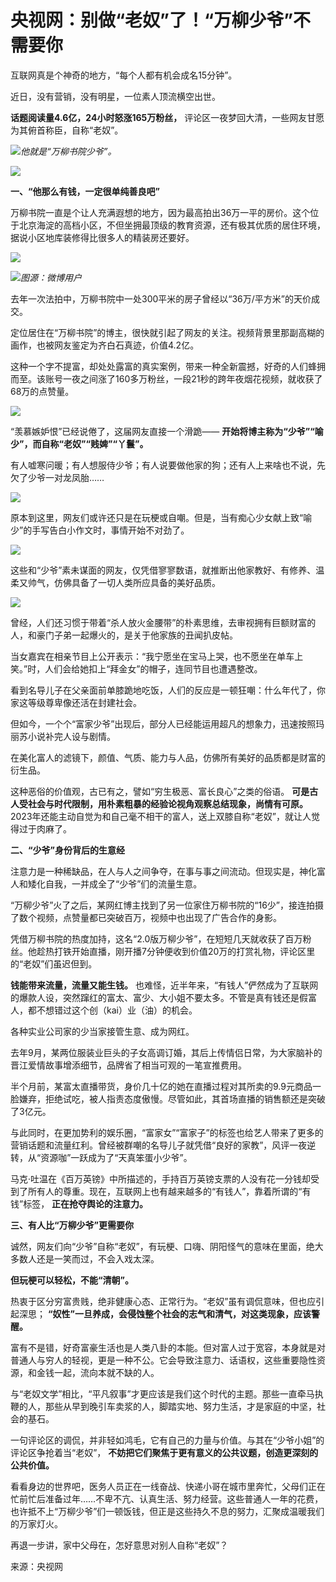 # 央视网：别做“老奴”了！“万柳少爷”不需要你

互联网真是个神奇的地方，“每个人都有机会成名15分钟”。

近日，没有营销，没有明星，一位素人顶流横空出世。

**话题阅读量4.6亿，24小时怒涨165万粉丝，** 评论区一夜梦回大清，一些网友甘愿为其俯首称臣，自称“老奴”。

![](https://inews.gtimg.com/newsapp_bt/0/15606424735/1000)_他就是“万柳书院少爷”。_

![](https://inews.gtimg.com/newsapp_bt/0/15606424737/1000)

**一、“他那么有钱，一定很单纯善良吧”**

万柳书院一直是个让人充满遐想的地方，因为最高拍出36万一平的房价。这个位于北京海淀的高档小区，不但坐拥最顶级的教育资源，还有极其优质的居住环境，据说小区地库装修得比很多人的精装房还要好。

![](https://inews.gtimg.com/newsapp_bt/0/15606424738/1000)

![](https://inews.gtimg.com/newsapp_bt/0/15606424743/1000)_图源：微博用户_

去年一次法拍中，万柳书院中一处300平米的房子曾经以“36万/平方米”的天价成交。

定位居住在“万柳书院”的博主，很快就引起了网友的关注。视频背景里那副高糊的画作，也被网友鉴定为齐白石真迹，价值4.2亿。

这种一个字不提富，却处处露富的真实案例，带来一种全新震撼，好奇的人们蜂拥而至。该账号一夜之间涨了160多万粉丝，一段21秒的跨年夜烟花视频，就收获了68万的点赞量。

![](https://inews.gtimg.com/newsapp_bt/0/15606424748/1000)

“羡慕嫉妒恨”已经说倦了，这届网友直接一个滑跪—— **开始将博主称为“少爷”“喻少”，而自称“老奴”“贱婢”“丫鬟”。**

有人嘘寒问暖；有人想服侍少爷；有人说要做他家的狗；还有人上来啥也不说，先欠了少爷一对龙凤胎……

![](https://inews.gtimg.com/newsapp_bt/0/15606424750/1000)

原本到这里，网友们或许还只是在玩梗或自嘲。但是，当有痴心少女献上致“喻少”的手写告白小作文时，事情开始不对劲了。

![](https://inews.gtimg.com/newsapp_bt/0/15606424753/1000)

这些和“少爷”素未谋面的网友，仅凭借寥寥数语，就推断出他家教好、有修养、温柔又帅气，仿佛具备了一切人类所应具备的美好品质。

![](https://inews.gtimg.com/newsapp_bt/0/15606424765/1000)

曾经，人们还习惯于带着“杀人放火金腰带”的朴素思维，去审视拥有巨额财富的人，和豪门子弟一起爆火的，是关于他家族的丑闻扒皮帖。

当女嘉宾在相亲节目上公开表示：“我宁愿坐在宝马上哭，也不愿坐在单车上笑。”时，人们会给她扣上“拜金女”的帽子，连同节目也遭遇整改。

看到名导儿子在父亲面前单膝跪地吃饭，人们的反应是一顿狂嘲：什么年代了，你家这等级尊卑像还活在封建社会。

但如今，一个个“富家少爷”出现后，部分人已经能运用超凡的想象力，迅速按照玛丽苏小说补完人设与剧情。

在美化富人的滤镜下，颜值、气质、能力与人品，仿佛所有美好的品质都是财富的衍生品。

这种恶俗的价值观，古已有之，譬如“穷生极恶、富长良心”之类的俗语。 **可是古人受社会与时代限制，用朴素粗暴的经验论视角观察总结现象，尚情有可原。**
2023年还能主动自觉为和自己毫不相干的富人，送上双膝自称“老奴”，就让人觉得过于肉麻了。

**二、“少爷”身份背后的生意经**

注意力是一种稀缺品，在人与人之间争夺，在事与事之间流动。但现实是，神化富人和矮化自我，一并成全了“少爷”们的流量生意。

“万柳少爷”火了之后，某网红博主找到了另一位家住万柳书院的“16少”，接连拍摄了数个视频，点赞量都已突破百万，视频中也出现了广告合作的身影。

凭借万柳书院的热度加持，这名“2.0版万柳少爷”，在短短几天就收获了百万粉丝。他趁热打铁开始直播，刚开播7分钟便收到价值20万的打赏礼物，评论区里的“老奴”们虽迟但到。

**钱能带来流量，流量又能生钱。**
也难怪，近半年来，“有钱人”俨然成为了互联网的爆款人设，突然蹿红的富太、富少、大小姐不要太多。不管是真有钱还是假富人，都不想错过这个创（kai）业（油）的机会。

各种实业公司家的少当家接管生意、成为网红。

去年9月，某两位服装业巨头的子女高调订婚，其后上传情侣日常，为大家脑补的晋江爱情故事增添细节，品牌省了相当可观的一笔宣推费用。

半个月前，某富太直播带货，身价几十亿的她在直播过程对其所卖的9.9元商品一脸嫌弃，拒绝试吃，被人指责态度傲慢。尽管如此，其首场直播的销售额还是突破了3亿元。

与此同时，在更加势利的娱乐圈，“富家女”“富家子”的标签也给艺人带来了更多的营销话题和流量红利。曾经被群嘲的名导儿子就凭借“良好的家教”，风评一夜逆转，从“资源咖”一跃成为了“天真笨蛋小少爷”。

马克·吐温在《百万英镑》中所描述的，手持百万英镑支票的人没有花一分钱却受到了所有人的尊重。现在，互联网上也有越来越多的“有钱人”，靠着所谓的“有钱”标签，
**正在抢夺舆论的注意力。**

**三、有人比“万柳少爷”更需要你**

诚然，网友们向“少爷”自称“老奴”，有玩梗、口嗨、阴阳怪气的意味在里面，绝大多数人还是一笑而过，不会入戏太深。

**但玩梗可以轻松，不能“清朝”。**

热衷于区分穷富贵贱，绝非健康心态、正常行为。“老奴”虽有调侃意味，但也应引起深思；
**“奴性”一旦养成，会侵蚀整个社会的志气和清气，对这类现象，应该警醒。**

富有不是错，好奇富豪生活也是人类八卦的本能。但对富人过于宽容，本身就是对普通人与穷人的轻视，更是一种不公。它会导致注意力、话语权，这些重要隐性资源，和金钱一起，流向本就不缺的人。

与“老奴文学”相比，“平凡叙事”才更应该是我们这个时代的主题。那些一直牵马执鞭的人，那些从早到晚引车卖浆的人，脚踏实地、努力生活，才是家庭的中坚，社会的基石。

一句评论区的调侃，并非轻如鸿毛，它有自己的力量与价值。与其在“少爷小姐”的评论区争抢着当“老奴”，
**不妨把它们聚焦于更有意义的公共议题，创造更深刻的公共价值。**

看看身边的世界吧，医务人员正在一线奋战、快递小哥在城市里奔忙，父母们正在忙前忙后准备过年……不卑不亢、认真生活、努力经营。这些普通人一年的花费，也许抵不上“万柳少爷”们一顿饭钱，但正是这些持久不息的努力，汇聚成温暖我们的万家灯火。

再退一步讲，家中父母在，怎好意思对别人自称“老奴”？

来源：央视网

